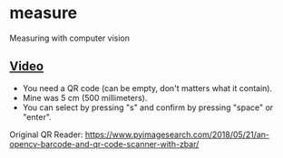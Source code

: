 # measure
Measuring with computer vision

<a href="https://www.instagram.com/p/CI3IEgtps7a/">Video</a>
----
- You need a QR code (can be empty, don't matters what it contain).
- Mine was 5 cm (500 millimeters).
- You can select by pressing "s" and confirm by pressing "space" or "enter".

Original QR Reader: https://www.pyimagesearch.com/2018/05/21/an-opencv-barcode-and-qr-code-scanner-with-zbar/
